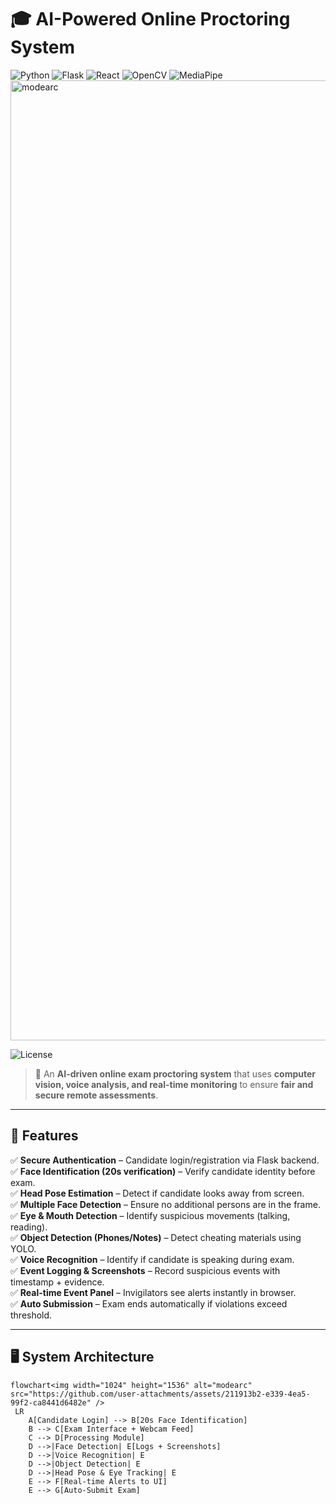 # 🎓 AI-Powered Online Proctoring System

![Python](https://img.shields.io/badge/Python-3.10+-blue?logo=python)
![Flask](https://img.shields.io/badge/Flask-Backend-black?logo=flask)
![React](https://img.shields.io/badge/React-Frontend-61DAFB?logo=react)
![OpenCV](https://img.shields.io/badge/OpenCV-Computer%20Vision-green?logo=opencv)
![MediaPipe](https://img.shields.io/badge/MediaPipe-Face%20Mesh-orange)<img width="1024" height="1536" alt="modearc" src="https://github.com/user-attachments/assets/47135611-5ee6-42cd-a26e-c268dcd22b0d" />

![License](https://img.shields.io/badge/License-MIT-lightgrey)

> 🚀 An **AI-driven online exam proctoring system** that uses **computer vision, voice analysis, and real-time monitoring** to ensure **fair and secure remote assessments**.

---

## 📌 Features

✅ **Secure Authentication** – Candidate login/registration via Flask backend.  
✅ **Face Identification (20s verification)** – Verify candidate identity before exam.  
✅ **Head Pose Estimation** – Detect if candidate looks away from screen.  
✅ **Multiple Face Detection** – Ensure no additional persons are in the frame.  
✅ **Eye & Mouth Detection** – Identify suspicious movements (talking, reading).  
✅ **Object Detection (Phones/Notes)** – Detect cheating materials using YOLO.  
✅ **Voice Recognition** – Identify if candidate is speaking during exam.  
✅ **Event Logging & Screenshots** – Record suspicious events with timestamp + evidence.  
✅ **Real-time Event Panel** – Invigilators see alerts instantly in browser.  
✅ **Auto Submission** – Exam ends automatically if violations exceed threshold.  

---

## 🖥️ System Architecture

```mermaid
flowchart<img width="1024" height="1536" alt="modearc" src="https://github.com/user-attachments/assets/211913b2-e339-4ea5-99f2-ca8441d6482e" />
 LR
    A[Candidate Login] --> B[20s Face Identification]
    B --> C[Exam Interface + Webcam Feed]
    C --> D[Processing Module]
    D -->|Face Detection| E[Logs + Screenshots]
    D -->|Voice Recognition| E
    D -->|Object Detection| E
    D -->|Head Pose & Eye Tracking| E
    E --> F[Real-time Alerts to UI]
    E --> G[Auto-Submit Exam]



